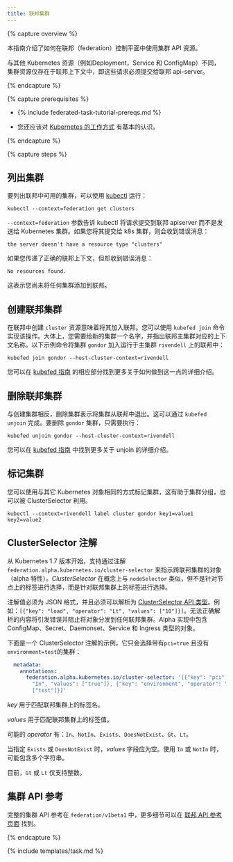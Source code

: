 ```yaml
---
title: 联邦集群
---
```

<!--
title: Federated Cluster
-->

{% capture overview %}

<!--
This guide explains how to use Clusters API resource in a Federation control plane.
-->
本指南介绍了如何在联邦（federation）控制平面中使用集群 API 资源。

<!--
Different than other Kubernetes resources, such as Deployments, Services and ConfigMaps,
clusters only exist in the federation context, i.e. those requests must be submitted to the
federation api-server.
-->
与其他 Kubernetes 资源（例如Deployment，Service 和 ConfigMap）不同，
集群资源仅存在于联邦上下文中，即这些请求必须提交给联邦 api-server。

{% endcapture %}

{% capture prerequisites %}

* {% include federated-task-tutorial-prereqs.md %}
<!--
* You should also have a basic [working knowledge of Kubernetes](/docs/setup/pick-right-solution/) in
  general.
-->
* 您还应该对  [Kubernetes 的工作方式](/docs/setup/pick-right-solution/)  有基本的认识。

{% endcapture %}

{% capture steps %}

<!--
## Listing Clusters
-->
## 列出集群

<!--
To list the clusters available in your federation, you can use [kubectl](/docs/user-guide/kubectl/) by
running:
-->
要列出联邦中可用的集群，可以使用 [kubectl](/docs/user-guide/kubectl/) 运行：

``` shell
kubectl --context=federation get clusters
```

<!--
The `--context=federation` flag tells kubectl to submit the
request to the Federation apiserver instead of sending it to a Kubernetes
cluster. If you submit it to a k8s cluster, you will receive an error saying
-->
`--context=federation` 参数告诉 kubectl 将请求提交到联邦 apiserver 而不是发送给 Kubernetes 集群。如果您将其提交给 k8s 集群，则会收到错误消息：

```the server doesn't have a resource type "clusters"```

<!--
If you passed the correct Federation context but received a message error saying
-->
如果您传递了正确的联邦上下文，但却收到错误消息：

```No resources found.```

<!--
it means that you haven't
added any cluster to the Federation yet.
-->
这表示您尚未将任何集群添加到联邦。

<!--
## Creating a Federated Cluster
-->
## 创建联邦集群 

<!--
Creating a `cluster` resource in federation means joining it to the federation. To do so, you can use
`kubefed join`. Basically, you need to give the new cluster a name and say what is the name of the
context that corresponds to a cluster that hosts the federation. The following example command adds
the cluster `gondor` to the federation running on host cluster `rivendell`:
-->
在联邦中创建 `cluster` 资源意味着将其加入联邦。您可以使用 `kubefed join` 命令实现该操作。大体上，您需要给新的集群一个名字，并指出联邦主集群对应的上下文名称。以下示例命令将集群 `gondor` 加入运行于主集群 `rivendell` 上的联邦中：

``` shell
kubefed join gondor --host-cluster-context=rivendell
```

<!--
You can find more details on how to do that in the respective section in the
[kubefed guide](/docs/tutorials/federation/set-up-cluster-federation-kubefed/#adding-a-cluster-to-a-federation).
-->
您可以在 [kubefed 指南](/docs/tutorials/federation/set-up-cluster-federation-kubefed/#adding-a-cluster-to-a-federation) 的相应部分找到更多关于如何做到这一点的详细介绍。

<!--
## Deleting a Federated Cluster
-->
## 删除联邦集群

<!--
Converse to creating a cluster, deleting a cluster means unjoining this cluster from the
federation. This can be done with `kubefed unjoin` command. To remove the `gondor` cluster, just do:
-->
与创建集群相反，删除集群表示将集群从联邦中退出。这可以通过 `kubefed unjoin` 完成。要删除 `gondor` 集群，只需要执行：

``` shell
kubefed unjoin gondor --host-cluster-context=rivendell
```

<!--
You can find more details on unjoin in the
[kubefed guide](/docs/tutorials/federation/set-up-cluster-federation-kubefed/#removing-a-cluster-from-a-federation).
-->
您可以在 [kubefed 指南](/docs/tutorials/federation/set-up-cluster-federation-kubefed/#removing-a-cluster-from-a-federation) 中找到更多关于 unjoin 的详细介绍。

<!--
## Labeling Clusters
-->
## 标记集群

<!--
You can label clusters the same way as any other Kubernetes object, which can help with grouping clusters and can also be leveraged by the ClusterSelector.
-->
您可以使用与其它 Kubernetes 对象相同的方式标记集群，这有助于集群分组，也可以被 ClusterSelector 利用。

``` shell
kubectl --context=rivendell label cluster gondor key1=value1 key2=value2
```

<!--
## ClusterSelector Annotation
-->
## ClusterSelector 注解

<!--
Starting in Kubernetes 1.7, there is alpha support for directing objects across the federated clusters with the annotation `federation.alpha.kubernetes.io/cluster-selector`. The *ClusterSelector* is conceptually similar to `nodeSelector`, but instead of selecting against labels on nodes, it selects against labels on federated clusters.
-->
从 Kubernetes 1.7 版本开始，支持通过注解 `federation.alpha.kubernetes.io/cluster-selector` 来指示跨联邦集群的对象（alpha 特性）。*ClusterSelector* 在概念上与 `nodeSelector` 类似，但不是针对节点上的标签进行选择，而是针对联邦集群上的标签进行选择。

<!--
The annotation value must be JSON formatted and must be parsable into the [ClusterSelector API type](/docs/reference/federation/v1beta1/definitions/#_v1beta1_clusterselector). For example: `[{"key": "load", "operator": "Lt", "values": ["10"]}]`. Content that doesn't parse correctly will throw an error and prevent distribution of the object to any federated clusters. Objects of type ConfigMap, Secret, Daemonset, Service and Ingress are included in the alpha implementation.
-->
注解值必须为 JSON 格式，并且必须可以解析为 [ClusterSelector API 类型](/docs/reference/federation/v1beta1/definitions/#_v1beta1_clusterselector)。例如：`[{"key": "load", "operator": "Lt", "values": ["10"]}]`。无法正确解析的内容将引发错误并阻止将对象分发到任何联邦集群。Alpha 实现中包含 ConfigMap、Secret、Daemonset、Service 和 Ingress 类型的对象。

<!--
Here is an example ClusterSelector annotation, which will only select clusters WITH the label `pci=true` and WITHOUT the label `environment=test`:
-->
下面是一个 ClusterSelector 注解的示例，它只会选择带有`pci=true` 且没有 `environment=test`的集群：

``` yaml
  metadata:
    annotations:
      federation.alpha.kubernetes.io/cluster-selector: '[{"key": "pci", "operator":
        "In", "values": ["true"]}, {"key": "environment", "operator": "NotIn", "values":
        ["test"]}]'
```

<!--
The *key* is matched against label names on the federated clusters.
-->
*key* 用于匹配联邦集群上的标签名。

<!--
The *values* are matched against the label values on the federated clusters.
-->
*values* 用于匹配联邦集群上的标签值。

<!--
The possible *operators* are: `In`, `NotIn`, `Exists`, `DoesNotExist`, `Gt`, `Lt`.
-->
可能的 *operator* 有：`In`、`NotIn`、`Exists`、`DoesNotExist`、`Gt`、`Lt`。

<!--
The *values* field is expected to be empty when `Exists` or `DoesNotExist` is specified and may include more than one string when `In` or `NotIn` are used.
-->
当指定 `Exists` 或 `DoesNotExist` 时，*values* 字段应为空。使用 `In` 或 `NotIn` 时，可能包含多个字符串。

<!--
Currently, only integers are supported with `Gt` or `Lt`.
-->
目前，`Gt` 或 `Lt` 仅支持整数。

<!--
## Clusters API reference
-->
## 集群 API 参考

<!--
The full clusters API reference is currently in `federation/v1beta1` and more details can be found in the
[Federation API reference page](/docs/reference/federation/).
-->
完整的集群 API 参考在 `federation/v1beta1` 中，更多细节可以在 [联邦 API 参考页面](/docs/reference/federation/) 找到。

{% endcapture %}

{% include templates/task.md %}
